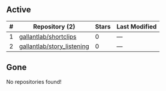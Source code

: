 ## Active
| # | Repository (2) | Stars | Last Modified |
| --- | --- | --- | --- |
| 1 | [gallantlab/shortclips](https://gin.g-node.org/gallantlab/shortclips) | 0 | — |
| 2 | [gallantlab/story_listening](https://gin.g-node.org/gallantlab/story_listening) | 0 | — |

## Gone
No repositories found!
